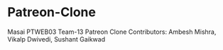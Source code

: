 # Patreon-Clone
Masai PTWEB03 Team-13 Patreon Clone
Contributors: Ambesh Mishra, Vikalp Dwivedi, Sushant Gaikwad
